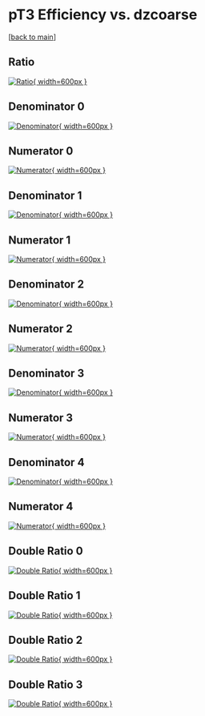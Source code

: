 # pT3 Efficiency vs. dzcoarse

[[back to main](./)]



## Ratio

[![Ratio](../mtv/var/pT3_loweta_321_1_eff_dzcoarse.png){ width=600px }](../mtv/var/pT3_loweta_321_1_eff_dzcoarse.pdf)

## Denominator 0

[![Denominator](../mtv/den/pT3_loweta_321_1_eff_dzcoarse_den0.png){ width=600px }](../mtv/den/pT3_loweta_321_1_eff_dzcoarse_den0.pdf)

## Numerator 0

[![Numerator](../mtv/num/pT3_loweta_321_1_eff_dzcoarse_num0.png){ width=600px }](../mtv/num/pT3_loweta_321_1_eff_dzcoarse_num0.pdf)

## Denominator 1

[![Denominator](../mtv/den/pT3_loweta_321_1_eff_dzcoarse_den1.png){ width=600px }](../mtv/den/pT3_loweta_321_1_eff_dzcoarse_den1.pdf)

## Numerator 1

[![Numerator](../mtv/num/pT3_loweta_321_1_eff_dzcoarse_num1.png){ width=600px }](../mtv/num/pT3_loweta_321_1_eff_dzcoarse_num1.pdf)

## Denominator 2

[![Denominator](../mtv/den/pT3_loweta_321_1_eff_dzcoarse_den2.png){ width=600px }](../mtv/den/pT3_loweta_321_1_eff_dzcoarse_den2.pdf)

## Numerator 2

[![Numerator](../mtv/num/pT3_loweta_321_1_eff_dzcoarse_num2.png){ width=600px }](../mtv/num/pT3_loweta_321_1_eff_dzcoarse_num2.pdf)

## Denominator 3

[![Denominator](../mtv/den/pT3_loweta_321_1_eff_dzcoarse_den3.png){ width=600px }](../mtv/den/pT3_loweta_321_1_eff_dzcoarse_den3.pdf)

## Numerator 3

[![Numerator](../mtv/num/pT3_loweta_321_1_eff_dzcoarse_num3.png){ width=600px }](../mtv/num/pT3_loweta_321_1_eff_dzcoarse_num3.pdf)

## Denominator 4

[![Denominator](../mtv/den/pT3_loweta_321_1_eff_dzcoarse_den4.png){ width=600px }](../mtv/den/pT3_loweta_321_1_eff_dzcoarse_den4.pdf)

## Numerator 4

[![Numerator](../mtv/num/pT3_loweta_321_1_eff_dzcoarse_num4.png){ width=600px }](../mtv/num/pT3_loweta_321_1_eff_dzcoarse_num4.pdf)

## Double Ratio 0

[![Double Ratio](../mtv/ratio/pT3_loweta_321_1_eff_dzcoarse_ratio0.png){ width=600px }](../mtv/ratio/pT3_loweta_321_1_eff_dzcoarse_ratio0.pdf)

## Double Ratio 1

[![Double Ratio](../mtv/ratio/pT3_loweta_321_1_eff_dzcoarse_ratio1.png){ width=600px }](../mtv/ratio/pT3_loweta_321_1_eff_dzcoarse_ratio1.pdf)

## Double Ratio 2

[![Double Ratio](../mtv/ratio/pT3_loweta_321_1_eff_dzcoarse_ratio2.png){ width=600px }](../mtv/ratio/pT3_loweta_321_1_eff_dzcoarse_ratio2.pdf)

## Double Ratio 3

[![Double Ratio](../mtv/ratio/pT3_loweta_321_1_eff_dzcoarse_ratio3.png){ width=600px }](../mtv/ratio/pT3_loweta_321_1_eff_dzcoarse_ratio3.pdf)

